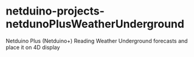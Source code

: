 netduino-projects-netdunoPlusWeatherUnderground
===============================================

Netduino Plus (Netduino+) Reading Weather Underground forecasts and place it on 4D display
